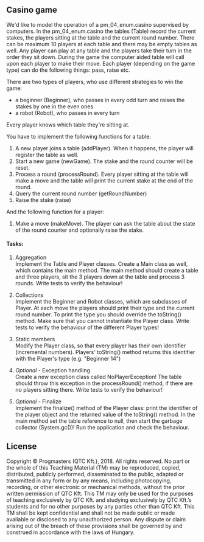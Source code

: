 ## Casino game

We'd like to model the operation of a pm_04_enum.casino supervised by computers. In the pm_04_enum.casino the tables (Table) record the current
stakes, the players sitting at the table and the current round number. There can be maximum 10 players at each table and
there may be empty tables as well. Any player can play at any table and the players take their turn in the order they sit
down. During the game the computer aided table will call upon each player to make their move. Each player (depending on
the game type) can do the following things: pass, raise etc.

There are two types of players, who use different strategies to win the game:
- a beginner (Beginner), who passes in every odd turn and raises the stakes by one in the even ones
- a robot (Robot), who passes in every turn

Every player knows which table they're sitting at. 

You have to implement the following functions for a table:
1. A new player joins a table (addPlayer). When it happens, the player will register the table as well.
2. Start a new game (newGame). The stake and the round counter will be reset.
3. Process a round (processRound). Every player sitting at the table will make a move and the table
will print the current stake at the end of the round.
4. Query the current round number (getRoundNumber)
5. Raise the stake (raise)

And the following function for a player:
1. Make a move (makeMove). The player can ask the table about the state of the round counter and optionally raise the stake.

#### Tasks:
1. Aggregation  
Implement the Table and Player classes. Create a Main class as well, which contains the main method. The main method
should create a table and three players, sit the 3 players down at the table and process 3 rounds.
Write tests to verify the behaviour!

2. Collections  
Implement the Beginner and Robot classes, which are subclasses of Player. At each move the players should print their
type and the current round number. To print the type you should override the toString() method. Make sure that you cannot
instantiate the Player class. Write tests to verify the behaviour of the different Player types!

3. Static members  
Modify the Player class, so that every player has their own identifier (incremental numbers).
Players' toString() method returns this identifier with the Player's type (e.g. "Beginner 14")

4. _Optional_ - Exception handling  
Create a new exception class called NoPlayerException! The table should throw this exception in the processRound() method,
if there are no players sitting there. Write tests to verify the behaviour!

5. _Optional_ - Finalize  
Implement the finalize() method of the Player class: print the identifier of the player object and the returned value of
the toString() method. In the main method set the table reference to null, then start the garbage collector (System.gc())!
Run the application and check the behaviour.
## License

Copyright © Progmasters (QTC Kft.), 2018.
All rights reserved. No part or the whole of this Teaching Material (TM) may be reproduced, copied, distributed, publicly performed, disseminated to the public, adapted or transmitted in any form or by any means, including photocopying, recording, or other electronic or mechanical methods, without the prior written permission of QTC Kft. This TM may only be used for the purposes of teaching exclusively by QTC Kft. and studying exclusively by QTC Kft.’s students and for no other purposes by any parties other than QTC Kft.
This TM shall be kept confidential and shall not be made public or made available or disclosed to any unauthorized person.
Any dispute or claim arising out of the breach of these provisions shall be governed by and construed in accordance with the laws of Hungary.
